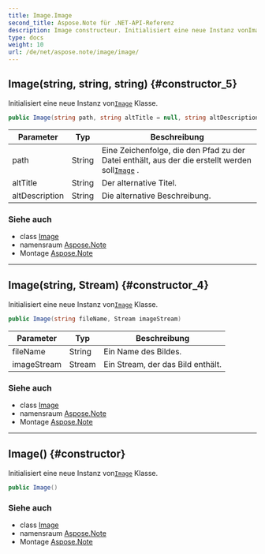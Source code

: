 ```yaml
---
title: Image.Image
second_title: Aspose.Note für .NET-API-Referenz
description: Image constructeur. Initialisiert eine neue Instanz vonImage Klasse.
type: docs
weight: 10
url: /de/net/aspose.note/image/image/
---
```

## Image(string, string, string) {#constructor_5}

Initialisiert eine neue Instanz von[`Image`](../) Klasse.

```csharp
public Image(string path, string altTitle = null, string altDescription = null)
```

| Parameter | Typ | Beschreibung |
| --- | --- | --- |
| path | String | Eine Zeichenfolge, die den Pfad zu der Datei enthält, aus der die erstellt werden soll[`Image`](../) . |
| altTitle | String | Der alternative Titel. |
| altDescription | String | Die alternative Beschreibung. |

### Siehe auch

* class [Image](../)
* namensraum [Aspose.Note](../../image/)
* Montage [Aspose.Note](../../../)

---

## Image(string, Stream) {#constructor_4}

Initialisiert eine neue Instanz von[`Image`](../) Klasse.

```csharp
public Image(string fileName, Stream imageStream)
```

| Parameter | Typ | Beschreibung |
| --- | --- | --- |
| fileName | String | Ein Name des Bildes. |
| imageStream | Stream | Ein Stream, der das Bild enthält. |

### Siehe auch

* class [Image](../)
* namensraum [Aspose.Note](../../image/)
* Montage [Aspose.Note](../../../)

---

## Image() {#constructor}

Initialisiert eine neue Instanz von[`Image`](../) Klasse.

```csharp
public Image()
```

### Siehe auch

* class [Image](../)
* namensraum [Aspose.Note](../../image/)
* Montage [Aspose.Note](../../../)


